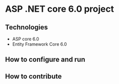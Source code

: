 # ASP .NET core 6.0 project
## Technologies
- ASP core 6.0
- Entity Framework Core 6.0
## How to configure and run
## How to contribute